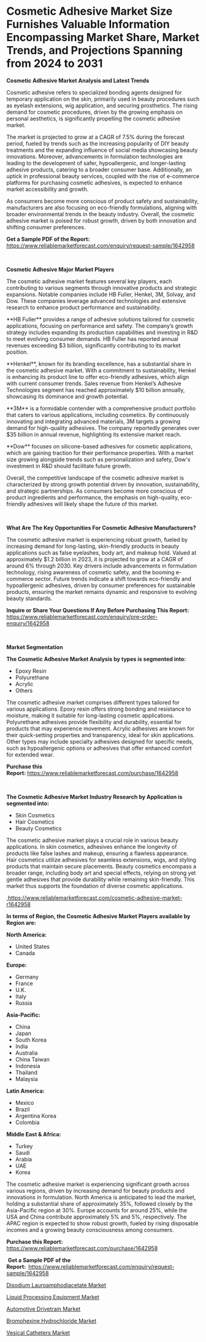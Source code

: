 <p><h1>Cosmetic Adhesive Market Size Furnishes Valuable Information Encompassing Market Share, Market Trends, and Projections Spanning from 2024 to 2031</h1></p><p><strong>Cosmetic Adhesive Market Analysis and Latest Trends</strong></p>
<p><p>Cosmetic adhesive refers to specialized bonding agents designed for temporary application on the skin, primarily used in beauty procedures such as eyelash extensions, wig application, and securing prosthetics. The rising demand for cosmetic procedures, driven by the growing emphasis on personal aesthetics, is significantly propelling the cosmetic adhesive market.</p><p>The market is projected to grow at a CAGR of 7.5% during the forecast period, fueled by trends such as the increasing popularity of DIY beauty treatments and the expanding influence of social media showcasing beauty innovations. Moreover, advancements in formulation technologies are leading to the development of safer, hypoallergenic, and longer-lasting adhesive products, catering to a broader consumer base. Additionally, an uptick in professional beauty services, coupled with the rise of e-commerce platforms for purchasing cosmetic adhesives, is expected to enhance market accessibility and growth.</p><p>As consumers become more conscious of product safety and sustainability, manufacturers are also focusing on eco-friendly formulations, aligning with broader environmental trends in the beauty industry. Overall, the cosmetic adhesive market is poised for robust growth, driven by both innovation and shifting consumer preferences.</p></p>
<p><strong>Get a Sample PDF of the Report:&nbsp;</strong> <a href="https://www.reliablemarketforecast.com/enquiry/request-sample/1642958?utm_campaign=1141&utm_medium=2&utm_source=Github&utm_content=ia&utm_term=11112024&utm_id=cosmetic-adhesive">https://www.reliablemarketforecast.com/enquiry/request-sample/1642958</a></p>
<p>&nbsp;</p>
<p><strong>Cosmetic Adhesive Major Market Players</strong></p>
<p><p>The cosmetic adhesive market features several key players, each contributing to various segments through innovative products and strategic expansions. Notable companies include HB Fuller, Henkel, 3M, Solvay, and Dow. These companies leverage advanced technologies and extensive research to enhance product performance and sustainability.</p><p>**HB Fuller** provides a range of adhesive solutions tailored for cosmetic applications, focusing on performance and safety. The company’s growth strategy includes expanding its production capabilities and investing in R&D to meet evolving consumer demands. HB Fuller has reported annual revenues exceeding $3 billion, significantly contributing to its market position.</p><p>**Henkel**, known for its branding excellence, has a substantial share in the cosmetic adhesive market. With a commitment to sustainability, Henkel is enhancing its product line to offer eco-friendly adhesives, which align with current consumer trends. Sales revenue from Henkel’s Adhesive Technologies segment has reached approximately $10 billion annually, showcasing its dominance and growth potential.</p><p>**3M** is a formidable contender with a comprehensive product portfolio that caters to various applications, including cosmetics. By continuously innovating and integrating advanced materials, 3M targets a growing demand for high-quality adhesives. The company reportedly generates over $35 billion in annual revenue, highlighting its extensive market reach.</p><p>**Dow** focuses on silicone-based adhesives for cosmetic applications, which are gaining traction for their performance properties. With a market size growing alongside trends such as personalization and safety, Dow's investment in R&D should facilitate future growth.</p><p>Overall, the competitive landscape of the cosmetic adhesive market is characterized by strong growth potential driven by innovation, sustainability, and strategic partnerships. As consumers become more conscious of product ingredients and performance, the emphasis on high-quality, eco-friendly adhesives will likely shape the future of this market.</p></p>
<p>&nbsp;</p>
<p><strong>What Are The Key Opportunities For Cosmetic Adhesive Manufacturers?</strong></p>
<p><p>The cosmetic adhesive market is experiencing robust growth, fueled by increasing demand for long-lasting, skin-friendly products in beauty applications such as false eyelashes, body art, and makeup hold. Valued at approximately $1.2 billion in 2023, it is projected to grow at a CAGR of around 6% through 2030. Key drivers include advancements in formulation technology, rising awareness of cosmetic safety, and the booming e-commerce sector. Future trends indicate a shift towards eco-friendly and hypoallergenic adhesives, driven by consumer preferences for sustainable products, ensuring the market remains dynamic and responsive to evolving beauty standards.</p></p>
<p><strong>Inquire or Share Your Questions If Any Before Purchasing This Report:</strong> <a href="https://www.reliablemarketforecast.com/enquiry/pre-order-enquiry/1642958?utm_campaign=1141&utm_medium=2&utm_source=Github&utm_content=ia&utm_term=11112024&utm_id=cosmetic-adhesive">https://www.reliablemarketforecast.com/enquiry/pre-order-enquiry/1642958</a></p>
<p>&nbsp;</p>
<p><strong>Market Segmentation</strong></p>
<p><strong>The Cosmetic Adhesive Market Analysis by types is segmented into:</strong></p>
<p><ul><li>Epoxy Resin</li><li>Polyurethane</li><li>Acrylic</li><li>Others</li></ul></p>
<p><p>The cosmetic adhesive market comprises different types tailored for various applications. Epoxy resin offers strong bonding and resistance to moisture, making it suitable for long-lasting cosmetic applications. Polyurethane adhesives provide flexibility and durability, essential for products that may experience movement. Acrylic adhesives are known for their quick-setting properties and transparency, ideal for skin applications. Other types may include specialty adhesives designed for specific needs, such as hypoallergenic options or adhesives that offer enhanced comfort for extended wear.</p></p>
<p><strong>Purchase this Report:&nbsp;</strong><a href="https://www.reliablemarketforecast.com/purchase/1642958?utm_campaign=1141&utm_medium=2&utm_source=Github&utm_content=ia&utm_term=11112024&utm_id=cosmetic-adhesive">https://www.reliablemarketforecast.com/purchase/1642958</a></p>
<p>&nbsp;</p>
<p><strong>The Cosmetic Adhesive Market Industry Research by Application is segmented into:</strong></p>
<p><ul><li>Skin Cosmetics</li><li>Hair Cosmetics</li><li>Beauty Cosmetics</li></ul></p>
<p><p>The cosmetic adhesive market plays a crucial role in various beauty applications. In skin cosmetics, adhesives enhance the longevity of products like false lashes and makeup, ensuring a flawless appearance. Hair cosmetics utilize adhesives for seamless extensions, wigs, and styling products that maintain secure placements. Beauty cosmetics encompass a broader range, including body art and special effects, relying on strong yet gentle adhesives that provide durability while remaining skin-friendly. This market thus supports the foundation of diverse cosmetic applications.</p></p>
<p><a href="https://www.reliablemarketforecast.com/cosmetic-adhesive-market-r1642958?utm_campaign=1141&utm_medium=2&utm_source=Github&utm_content=ia&utm_term=11112024&utm_id=cosmetic-adhesive">&nbsp;https://www.reliablemarketforecast.com/cosmetic-adhesive-market-r1642958</a></p>
<p><strong>In terms of Region, the Cosmetic Adhesive Market Players available by Region are:</strong></p>
<p>
    <p> <strong> North America: </strong>
        <ul>
            <li>United States</li>
            <li>Canada</li>
        </ul>
        </p> 
    <p> <strong> Europe: </strong>
        <ul>
            <li>Germany</li>
            <li>France</li>
            <li>U.K.</li>
            <li>Italy</li>
            <li>Russia</li>
        </ul>
        </p> 
    <p> <strong> Asia-Pacific: </strong>
        <ul>
            <li>China</li>
            <li>Japan</li>
            <li>South Korea</li>
            <li>India</li>
            <li>Australia</li>
            <li>China Taiwan</li>
            <li>Indonesia</li>
            <li>Thailand</li>
            <li>Malaysia</li>
        </ul>
        </p> 
    <p> <strong> Latin America: </strong>
        <ul>
            <li>Mexico</li>
            <li>Brazil</li>
            <li>Argentina Korea</li>
            <li>Colombia</li>
        </ul>
        </p> 
    <p> <strong> Middle East & Africa: </strong>
        <ul>
            <li>Turkey</li>
            <li>Saudi</li>
            <li>Arabia</li>
            <li>UAE</li>
            <li>Korea</li>
        </ul>
    </p>
    </p>
<p><p>The cosmetic adhesive market is experiencing significant growth across various regions, driven by increasing demand for beauty products and innovations in formulation. North America is anticipated to lead the market, holding a substantial share of approximately 35%, followed closely by the Asia-Pacific region at 30%. Europe accounts for around 25%, while the USA and China contribute approximately 5% and 5%, respectively. The APAC region is expected to show robust growth, fueled by rising disposable incomes and a growing beauty consciousness among consumers.</p></p>
<p><strong>Purchase this Report: </strong><a href="https://www.reliablemarketforecast.com/purchase/1642958?utm_campaign=1141&utm_medium=2&utm_source=Github&utm_content=ia&utm_term=11112024&utm_id=cosmetic-adhesive">https://www.reliablemarketforecast.com/purchase/1642958</a></p>
<p>&nbsp;<strong>Get a Sample PDF of the Report:&nbsp;&nbsp;</strong><a href="https://www.reliablemarketforecast.com/enquiry/request-sample/1642958?utm_campaign=1141&utm_medium=2&utm_source=Github&utm_content=ia&utm_term=11112024&utm_id=cosmetic-adhesive">https://www.reliablemarketforecast.com/enquiry/request-sample/1642958</a></p>
<p><strong></strong></p>
<p><p><a href="https://github.com/lmorisekv5e/Market-Research-Report-List-1/blob/main/disodium-lauroamphodiacetate-market.md?utm_campaign=1141&utm_medium=2&utm_source=Github&utm_content=ia&utm_term=11112024&utm_id=cosmetic-adhesive">Disodium Lauroamphodiacetate Market</a></p><p><a href="https://issuu.com/reportprime-2/docs/liquid-processing-equipment-market-_d0878a2bb2a7ca?utm_campaign=1141&utm_medium=2&utm_source=Github&utm_content=ia&utm_term=11112024&utm_id=cosmetic-adhesive">Liquid Processing Equipment Market</a></p><p><a href="https://www.linkedin.com/pulse/automotive-drivetrain-market-size-share-analysis-growth-ngdtf?utm_campaign=1141&utm_medium=2&utm_source=Github&utm_content=ia&utm_term=11112024&utm_id=cosmetic-adhesive">Automotive Drivetrain Market</a></p><p><a href="https://github.com/anitrabixvburgie/Market-Research-Report-List-1/blob/main/bromohexine-hydrochloride-market.md?utm_campaign=1141&utm_medium=2&utm_source=Github&utm_content=ia&utm_term=11112024&utm_id=cosmetic-adhesive">Bromohexine Hydrochloride Market</a></p><p><a href="https://issuu.com/reportprime-2/docs/vesical-catheters-market-size-2030._847898f4c599a6?utm_campaign=1141&utm_medium=2&utm_source=Github&utm_content=ia&utm_term=11112024&utm_id=cosmetic-adhesive">Vesical Catheters Market</a></p></p>